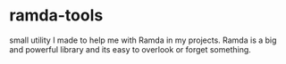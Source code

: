 # ramda-tools
small utility I made to help me with Ramda in my projects. Ramda is a big and powerful library and its easy to overlook or forget something.
